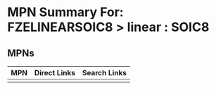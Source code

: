 



# MPN Summary For: FZELINEARSOIC8 > linear : SOIC8

## MPNs
  

|MPN|Direct Links|Search Links|
| :--- | :--- | :--- |
||||
